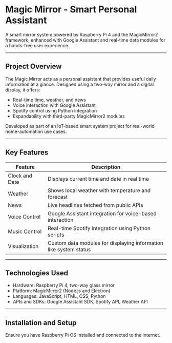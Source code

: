 # Magic Mirror - Smart Personal Assistant

A smart mirror system powered by Raspberry Pi 4 and the MagicMirror2 framework, enhanced with Google Assistant and real-time data modules for a hands-free user experience.

---

## Project Overview

The Magic Mirror acts as a personal assistant that provides useful daily information at a glance. Designed using a two-way mirror and a digital display, it offers:

- Real-time time, weather, and news
- Voice interaction with Google Assistant
- Spotify control using Python integration
- Expandability with third-party MagicMirror2 modules

Developed as part of an IoT-based smart system project for real-world home-automation use cases.

---

## Key Features

| Feature          | Description                                                   |
|------------------|---------------------------------------------------------------|
| Clock and Date   | Displays current time and date in real time                   |
| Weather          | Shows local weather with temperature and forecast             |
| News             | Live headlines fetched from public APIs                       |
| Voice Control    | Google Assistant integration for voice-based interaction      |
| Music Control    | Real-time Spotify integration using Python scripts            |
| Visualization    | Custom data modules for displaying information like system status |

---

## Technologies Used

- Hardware: Raspberry Pi 4, two-way glass mirror
- Platform: MagicMirror2 (Node.js and Electron)
- Languages: JavaScript, HTML, CSS, Python
- APIs and SDKs: Google Assistant SDK, Spotify API, Weather API

---

## Installation and Setup

Ensure you have Raspberry Pi OS installed and connected to the internet.
